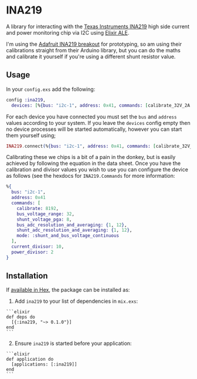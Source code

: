 # INA219

A library for interacting with the [Texas Instruments INA219](http://www.ti.com/product/ina219?keyMatch=INA219&tisearch=Search-EN-Everything)
high side current and power monitoring chip via I2C  using [Elixir ALE](https://github.com/fhunleth/elixir_ale).

I'm using the [Adafruit INA219 breakout](https://www.adafruit.com/product/904) for prototyping, so am using
their calibrations straight from their Arduino library, but you can do the maths and calibrate it yourself
if you're using a different shunt resistor value.

## Usage

In your `config.exs` add the following:

```elixir
config :ina219,
  devices: [%{bus: "i2c-1", address: 0x41, commands: [calibrate_32V_2A!], current_divisor: 10, power_divisor: 2}]
```

For each device you have connected you must set the `bus` and `address` values according to your system.
If you leave the `devices` config empty then no device processes will be started automatically, however you
can start them yourself using;

```elixir
INA219.connect(%{bus: "i2c-1", address: 0x41, commands: [calibrate_32V_2A!], current_divisor: 10, power_divisor: 2})
```

Calibrating these we chips is a bit of a pain in the donkey, but is easily achieved by following the equation
in the data sheet.  Once you have the calibration and divisor values you wish to use you can configure the
device as follows (see the hexdocs for `INA219.Commands` for more information:

```elixir
%{
  bus: "i2c-1",
  address: 0x41
  commands: [
    calibrate: 8192,
    bus_voltage_range: 32,
    shunt_voltage_pga: 8,
    bus_adc_resolution_and_averaging: {1, 12},
    shunt_adc_resolution_and_averaging: {1, 12},
    mode: :shunt_and_bus_voltage_continuous
  ],
  current_divisor: 10,
  power_divisor: 2
}
```

## Installation

If [available in Hex](https://hex.pm/docs/publish), the package can be installed as:

  1. Add `ina219` to your list of dependencies in `mix.exs`:

    ```elixir
    def deps do
      [{:ina219, "~> 0.1.0"}]
    end
    ```

  2. Ensure `ina219` is started before your application:

    ```elixir
    def application do
      [applications: [:ina219]]
    end
    ```

